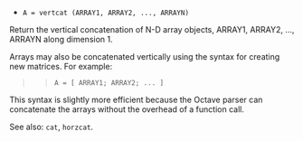* `A = vertcat (ARRAY1, ARRAY2, ..., ARRAYN)`

Return the vertical concatenation of N-D array objects, ARRAY1,
ARRAY2, ..., ARRAYN along dimension 1.

Arrays may also be concatenated vertically using the syntax for
creating new matrices.  For example:

>> `A = [ ARRAY1; ARRAY2; ... ]`

This syntax is slightly more efficient because the Octave parser
can concatenate the arrays without the overhead of a function call.

See also: `cat`, `horzcat`.
